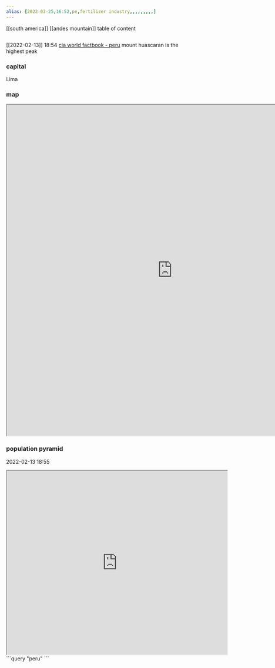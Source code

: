 ```yaml
---
alias: [2022-03-25,16:52,pe,fertilizer industry,,,,,,,,,]
---
```

[[south america]] [[andes mountain]]
table of content
```toc
```
[[2022-02-13]] 18:54
[cia world factbook - peru](https://www.cia.gov/the-world-factbook/countries/peru)
mount huascaran is the highest peak
### capital
Lima
### map
<iframe src="https://duckduckgo.com/?t=ffab&q=peru&ia=web&iaxm=about" width="900" height="900" ></iframe>

### population pyramid

2022-02-13 18:55

<iframe src="https://www.populationpyramid.net/peru/2019/" width="600" height="500" ></iframe>
```query
"peru"
```